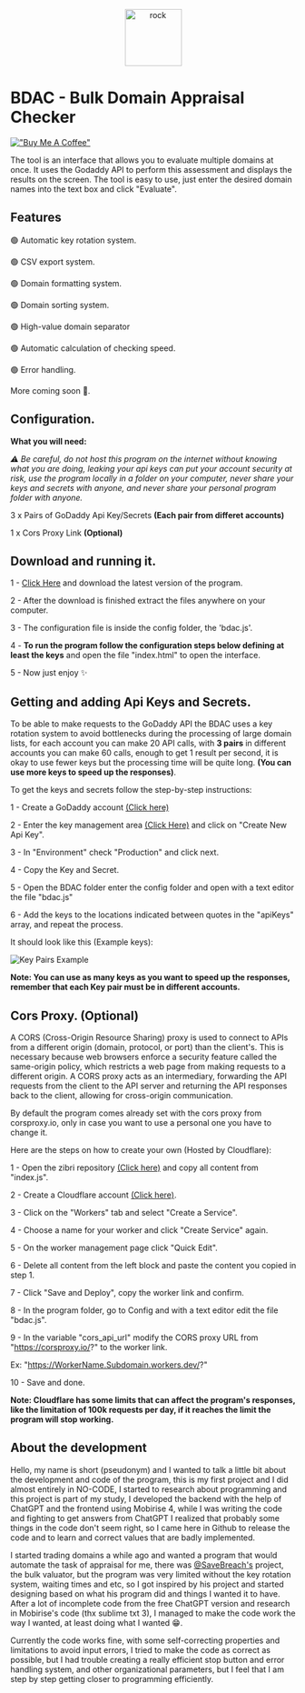 <p align="center">
  <img src="https://cdn.jsdelivr.net/gh/short443/hostimage@main/images/favicon.svg" alt="rock" width="100" height="100"/>
</p>

# BDAC - Bulk Domain Appraisal Checker
[!["Buy Me A Coffee"](https://www.buymeacoffee.com/assets/img/custom_images/orange_img.png)](https://www.buymeacoffee.com/short443)

The tool is an interface that allows you to evaluate multiple domains at once. It uses the Godaddy API to perform this assessment and displays the results on the screen. The tool is easy to use, just enter the desired domain names into the text box and click "Evaluate".

## Features

🟢 Automatic key rotation system.

🟢 CSV export system.

🟢 Domain formatting system.

🟢 Domain sorting system.

🟢 High-value domain separator

🟢 Automatic calculation of checking speed.

🟢 Error handling.

More coming soon 🔧.

## Configuration.

**What you will need:**

*⚠ Be careful, do not host this program on the internet without knowing what you are doing, leaking your api keys can put your account security at risk, use the program locally in a folder on your computer, never share your keys and secrets with anyone, and never share your personal program folder with anyone.*

3 x Pairs of GoDaddy Api Key/Secrets **(Each pair from differet accounts)**

1 x Cors Proxy Link **(Optional)**

## Download and running it.

1 - [Click Here](https://github.com/short443/BDAC/releases) and download the latest version of the program.

2 - After the download is finished extract the files anywhere on your computer.

3 - The configuration file is inside the config folder, the 'bdac.js'.

4 - **To run the program follow the configuration steps below defining at least the keys** and open the file "index.html" to open the interface.

5 - Now just enjoy ✨

## Getting and adding Api Keys and Secrets.

To be able to make requests to the GoDaddy API the BDAC uses a key rotation system to avoid bottlenecks during the processing of large domain lists, for each account you can make 20 API calls, with **3 pairs** in different accounts you can make 60 calls, enough to get 1 result per second, it is okay to use fewer keys but the processing time will be quite long. **(You can use more keys to speed up the responses)**.

To get the keys and secrets follow the step-by-step instructions:

1 - Create a GoDaddy account [(Click here)](https://sso.godaddy.com/v1/account/create)

2 - Enter the key management area [(Click Here)](https://developer.godaddy.com/keys) and click on "Create New Api Key".

3 - In "Environment" check "Production" and click next.

4 - Copy the Key and Secret.

5 - Open the BDAC folder enter the config folder and open with a text editor the file "bdac.js"

6 - Add the keys to the locations indicated between quotes in the "apiKeys" array, and repeat the process.

It should look like this (Example keys):

![Key Pairs Example](https://cdn.jsdelivr.net/gh/short443/hostimage@main/images/carbon2.png)

**Note: You can use as many keys as you want to speed up the responses, remember that each Key pair must be in different accounts.**

## Cors Proxy. (Optional)

A CORS (Cross-Origin Resource Sharing) proxy is used to connect to APIs from a different origin (domain, protocol, or port) than the client's. This is necessary because web browsers enforce a security feature called the same-origin policy, which restricts a web page from making requests to a different origin. A CORS proxy acts as an intermediary, forwarding the API requests from the client to the API server and returning the API responses back to the client, allowing for cross-origin communication.

By default the program comes already set with the cors proxy from corsproxy.io, only in case you want to use a personal one you have to change it.

Here are the steps on how to create your own (Hosted by Cloudflare):

1 - Open the zibri repository [(Click here)](https://github.com/Zibri/cloudflare-cors-anywhere) and copy all content from "index.js".

2 - Create a Cloudflare account [(Click here)](https://dash.cloudflare.com/signup).

3 - Click on the "Workers" tab and select "Create a Service".

4 - Choose a name for your worker and click "Create Service" again.

5 - On the worker management page click "Quick Edit".

6 - Delete all content from the left block and paste the content you copied in step 1.

7 - Click "Save and Deploy", copy the worker link and confirm.

8 - In the program folder, go to Config and with a text editor edit the file "bdac.js".

9 - In the variable "cors_api_url" modify the CORS proxy URL from "https://corsproxy.io/?" to the worker link. 

Ex: "https://WorkerName.Subdomain.workers.dev/?"

10 - Save and done.

**Note: Cloudflare has some limits that can affect the program's responses, like the limitation of 100k requests per day, if it reaches the limit the program will stop working.**

## About the development

Hello, my name is short (pseudonym) and I wanted to talk a little bit about the development and code of the program, this is my first project and I did almost entirely in NO-CODE, I started to research about programming and this project is part of my study, I developed the backend with the help of ChatGPT and the frontend using Mobirise 4, while I was writing the code and fighting to get answers from ChatGPT I realized that probably some things in the code don't seem right, so I came here in Github to release the code and to learn and correct values that are badly implemented.

I started trading domains a while ago and wanted a program that would automate the task of appraisal for me, there was [@SaveBreach's](https://hackerpain.github.io/bulkvaluator/) project, the bulk valuator, but the program was very limited without the key rotation system, waiting times and etc, so I got inspired by his project and started designing based on what his program did and things I wanted it to have. After a lot of incomplete code from the free ChatGPT version and research in Mobirise's code (thx sublime txt 3), I managed to make the code work the way I wanted, at least doing what I wanted 😁.

Currently the code works fine, with some self-correcting properties and limitations to avoid input errors, I tried to make the code as correct as possible, but I had trouble creating a really efficient stop button and error handling system, and other organizational parameters, but I feel that I am step by step getting closer to programming efficiently.
